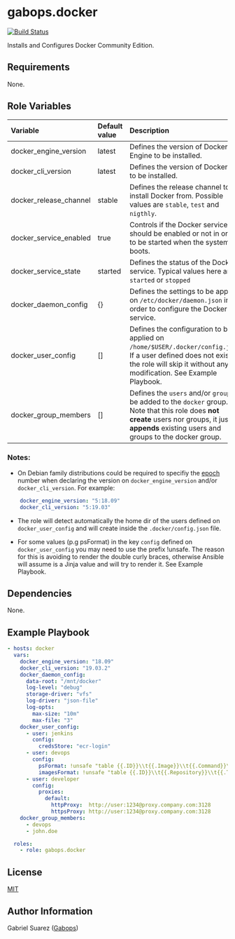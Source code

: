 gabops.docker
=============
[![Build Status](https://travis-ci.org/gabops/ansible-role-docker.svg?branch=master)](https://travis-ci.org/gabops/ansible-role-docker)

Installs and Configures Docker Community Edition.

Requirements
------------

None.

Role Variables
--------------

| Variable | Default value | Description |
| :--- | :--- | :--- |
| docker_engine_version | latest | Defines the version of Docker Engine to be installed.  |
| docker_cli_version | latest | Defines the version of Docker CLI to be installed. |
| docker_release_channel | stable | Defines the release channel to install Docker from. Possible values are `stable`, `test` and `nigthly`. |
| docker_service_enabled | true | Controls if the Docker service should be enabled or not in order to be started when the system boots. |
| docker_service_state | started | Defines the status of the Docker service. Typical values here are `started` or `stopped` |
| docker_daemon_config | {} | Defines the settings to be applied on `/etc/docker/daemon.json` in order to configure the Docker service. |
| docker_user_config | [] | Defines the configuration to be applied on `/home/$USER/.docker/config.json`. If a user defined does not exist, the role will skip it without any modification. See Example Playbook. |
| docker_group_members | [] | Defines the `users` and/or `groups` to be added to the `docker` group. Note that this role does **not create** users nor groups, it just **appends** existing users and groups to the docker group. |

### Notes:
- On Debian family distributions could be required to specifiy the [epoch](https://manpages.debian.org/stretch/dpkg-dev/deb-version.5.en.html) number when declaring the version on `docker_engine_version` and/or `docker_cli_version`. For example:

```yaml
    docker_engine_version: "5:18.09"
    docker_cli_version: "5:19.03"
```

- The role will detect automatically the home dir of the users defined on `docker_user_config` and will create inside the `.docker/config.json` file.

- For some values (p.g psFormat) in the key `config` defined on `docker_user_config` you may need to use the prefix !unsafe. The reason for this is avoiding to render the double curly braces, otherwise Ansible will assume is a Jinja value and will try to render it. See Example Playbook.

Dependencies
------------

None.

Example Playbook
----------------

```yaml
- hosts: docker
  vars:
    docker_engine_version: "18.09"
    docker_cli_version: "19.03.2"
    docker_daemon_config:
      data-root: "/mnt/docker"
      log-level: "debug"
      storage-driver: "vfs"
      log-driver: "json-file"
      log-opts:
        max-size: "10m"
        max-file: "3"
    docker_user_config:
      - user: jenkins
        config:
          credsStore: "ecr-login"
      - user: devops
        config:
          psFormat: !unsafe "table {{.ID}}\\t{{.Image}}\\t{{.Command}}\\t{{.Labels}}"
          imagesFormat: !unsafe "table {{.ID}}\\t{{.Repository}}\\t{{.Tag}}\\t{{.CreatedAt}}"
      - user: developer
        config:
          proxies:
            default:
              httpProxy:  http://user:1234@proxy.company.com:3128
              httpsProxy: http://user:1234@proxy.company.com:3128
    docker_group_members:
      - devops
      - john.doe

  roles:
    - role: gabops.docker

```

License
-------

[MIT](./LICENSE)

Author Information
------------------

Gabriel Suarez ([Gabops](https://github.com/gabops/))
